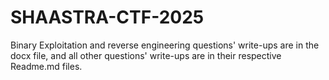 # SHAASTRA-CTF-2025

Binary Exploitation and reverse engineering questions' write-ups are in the docx file, and all other questions' write-ups are in their respective Readme.md files.
